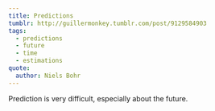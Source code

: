 ```yaml
---
title: Predictions
tumblr: http://guillermonkey.tumblr.com/post/9129584903
tags:
  - predictions
  - future
  - time
  - estimations
quote:
  author: Niels Bohr
---
```


Prediction is very difficult, especially about the future.
